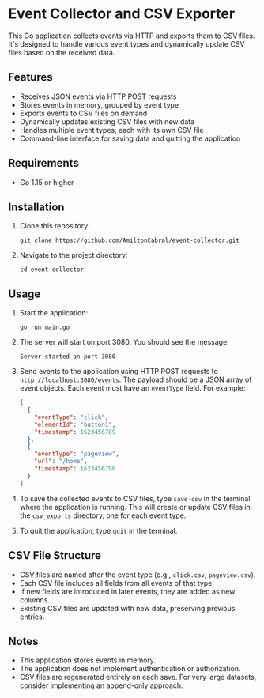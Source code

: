 # Event Collector and CSV Exporter

This Go application collects events via HTTP and exports them to CSV files. It's designed to handle various event types and dynamically update CSV files based on the received data.

## Features

- Receives JSON events via HTTP POST requests
- Stores events in memory, grouped by event type
- Exports events to CSV files on demand
- Dynamically updates existing CSV files with new data
- Handles multiple event types, each with its own CSV file
- Command-line interface for saving data and quitting the application

## Requirements

- Go 1.15 or higher

## Installation

1. Clone this repository:
   ```
   git clone https://github.com/AmiltonCabral/event-collector.git
   ```
2. Navigate to the project directory:
   ```
   cd event-collector
   ```

## Usage

1. Start the application:
   ```
   go run main.go
   ```

2. The server will start on port 3080. You should see the message:
   ```
   Server started on port 3080
   ```

3. Send events to the application using HTTP POST requests to `http://localhost:3080/events`. The payload should be a JSON array of event objects. Each event must have an `eventType` field. For example:
   ```json
   [
     {
       "eventType": "click",
       "elementId": "button1",
       "timestamp": 1623456789
     },
     {
       "eventType": "pageview",
       "url": "/home",
       "timestamp": 1623456790
     }
   ]
   ```

4. To save the collected events to CSV files, type `save-csv` in the terminal where the application is running. This will create or update CSV files in the `csv_exports` directory, one for each event type.

5. To quit the application, type `quit` in the terminal.

## CSV File Structure

- CSV files are named after the event type (e.g., `click.csv`, `pageview.csv`).
- Each CSV file includes all fields from all events of that type.
- If new fields are introduced in later events, they are added as new columns.
- Existing CSV files are updated with new data, preserving previous entries.

## Notes

- This application stores events in memory.
- The application does not implement authentication or authorization.
- CSV files are regenerated entirely on each save. For very large datasets, consider implementing an append-only approach.
